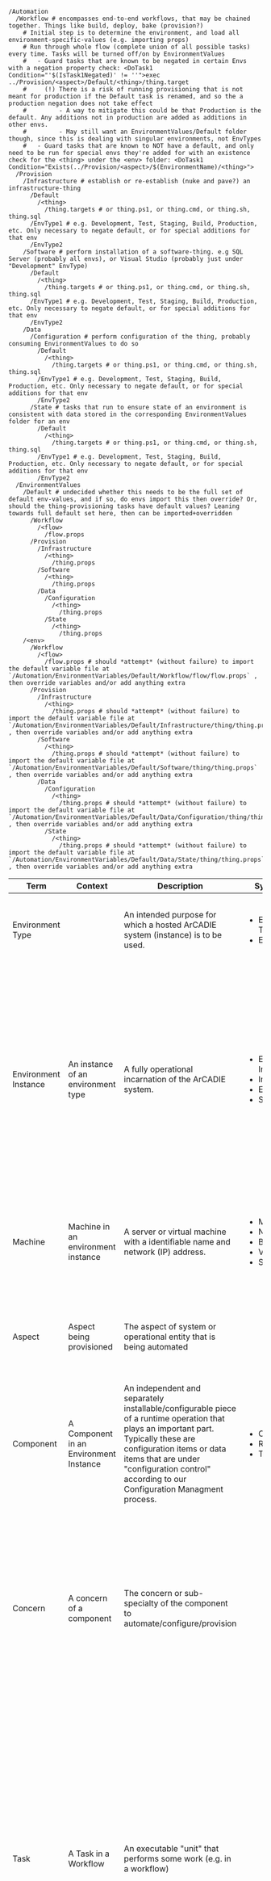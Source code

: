 ```
/Automation
  /Workflow # encompasses end-to-end workflows, that may be chained together. Things like build, deploy, bake (provision?)
    # Initial step is to determine the environment, and load all environment-specific-values (e.g. importing props)
    # Run through whole flow (complete union of all possible tasks) every time. Tasks will be turned off/on by EnvironmentValues
    #   - Guard tasks that are known to be negated in certain Envs with a negation property check: <DoTask1 Condition="'$(IsTask1Negated)' != ''">exec ../Provision/<aspect>/Default/<thing>/thing.target
    #     (!) There is a risk of running provisioning that is not meant for production if the Default task is renamed, and so the a production negation does not take effect
    #         - A way to mitigate this could be that Production is the default. Any additions not in production are added as additions in other envs. 
    #         - May still want an EnvironmentValues/Default folder though, since this is dealing with singular environments, not EnvTypes
    #   - Guard tasks that are known to NOT have a default, and only need to be run for special envs they're added for with an existence check for the <thing> under the <env> folder: <DoTask1 Condition="Exists(../Provision/<aspect>/$(EnvironmentName)/<thing>">
  /Provision
	/Infrastructure # establish or re-establish (nuke and pave?) an infrastructure-thing
	  /Default
	    /<thing>
	      /thing.targets # or thing.ps1, or thing.cmd, or thing.sh, thing.sql
	  /EnvType1 # e.g. Development, Test, Staging, Build, Production, etc. Only necessary to negate default, or for special additions for that env
	  /EnvType2
	/Software # perform installation of a software-thing. e.g SQL Server (probably all envs), or Visual Studio (probably just under "Development" EnvType)
	  /Default
	    /<thing>
	      /thing.targets # or thing.ps1, or thing.cmd, or thing.sh, thing.sql
	  /EnvType1 # e.g. Development, Test, Staging, Build, Production, etc. Only necessary to negate default, or for special additions for that env
	  /EnvType2
	/Data
	  /Configuration # perform configuration of the thing, probably consuming EnvironmentValues to do so
	    /Default
	      /<thing>
	        /thing.targets # or thing.ps1, or thing.cmd, or thing.sh, thing.sql
	    /EnvType1 # e.g. Development, Test, Staging, Build, Production, etc. Only necessary to negate default, or for special additions for that env
	    /EnvType2
	  /State # tasks that run to ensure state of an environment is consistent with data stored in the corresponding EnvironmentValues folder for an env
	    /Default
	      /<thing>
	        /thing.targets # or thing.ps1, or thing.cmd, or thing.sh, thing.sql
	    /EnvType1 # e.g. Development, Test, Staging, Build, Production, etc. Only necessary to negate default, or for special additions for that env
	    /EnvType2
  /EnvironmentValues
    /Default # undecided whether this needs to be the full set of default env-values, and if so, do envs import this then override? Or, should the thing-provisioning tasks have default values? Leaning towards full default set here, then can be imported+overridden
      /Workflow
        /<flow>
          /flow.props
      /Provision
        /Infrastructure
          /<thing>
            /thing.props 
        /Software
          /<thing>
            /thing.props 
        /Data
          /Configuration
            /<thing>
              /thing.props 
          /State
            /<thing>
              /thing.props 
    /<env>
      /Workflow
        /<flow>
          /flow.props # should *attempt* (without failure) to import the default variable file at `/Automation/EnvironmentVariables/Default/Workflow/flow/flow.props` , then override variables and/or add anything extra
      /Provision
        /Infrastructure
          /<thing>
            /thing.props # should *attempt* (without failure) to import the default variable file at `/Automation/EnvironmentVariables/Default/Infrastructure/thing/thing.props` , then override variables and/or add anything extra
        /Software
          /<thing>
            /thing.props # should *attempt* (without failure) to import the default variable file at `/Automation/EnvironmentVariables/Default/Software/thing/thing.props` , then override variables and/or add anything extra
        /Data
          /Configuration
            /<thing>
              /thing.props # should *attempt* (without failure) to import the default variable file at `/Automation/EnvironmentVariables/Default/Data/Configuration/thing/thing.props` , then override variables and/or add anything extra
          /State
            /<thing>
              /thing.props # should *attempt* (without failure) to import the default variable file at `/Automation/EnvironmentVariables/Default/Data/State/thing/thing.props` , then override variables and/or add anything extra
```

<table>
  <thead>
  <tr>
    <th>Term</th>
    <th>Context</th>
    <th>Description</th>
    <th>Synonyms</th>
    <th>Examples</th>
    <th>Notes</th>
  </tr>
  <thead>
  <tbody>
  <tr>
    <td>Environment Type</td>
    <td> </td>
    <td>An intended purpose for which a hosted ArCADIE system (instance) is to be used.</td>
    <td><ul><li>Environment Type</li><li>EnvType</li></ul></td>
    <td>
      <ul>
        <li>Production</li>
        <li>Staging</li>
        <li>Testing</li>
        <li>Building</li>
        <li>Development</li>
      </ul>
    </td>
    <td>Should conform to the "enum" of values commented in our &lt;env&gt;.msbuild files next to the &lt;EnvType&gt;property.</td>
  </tr>
  <tr>
    <td>Environment Instance</td>
    <td>An instance of an environment type</td>
    <td>A fully operational incarnation of the ArCADIE system.</td>
    <td><ul><li>Environment Instance</li><li>Instance</li><li>Environment</li><li>Site</li></ul></td>
    <td>
      <ul>
        <li>BLD01</li>
        <li>INT01</li>
        <li>TST01</li>
        <li>TST05</li>
        <li>STG01</li>
        <li>STG02</li>
      </ul>
    </td>
    <td>It is possible that all components that make up an environment be hosted on a single "Node" (e.g. dev box), so an Environment Instance could equate to a "Node" in some caseIt is also possible that two environment instances, or components of each, are sharing the same machine. e.g. stage01 and stage02 share a web server, and also share a db server.</td>
  </tr>
  <tr>
    <td>Machine</td>
    <td>Machine in an environment instance</td>
    <td>A server or virtual machine with a identifiable name and network (IP) address.</td>
    <td><ul><li>Machine</li><li>Node</li><li>Box</li><li>VM</li><li>Server</li><ul></td>
    <td>
      <ul>
        <li>PROJ-TST-01-APP</li>
        <li>PROJ-TST-01-DB</li>
        <li>PROJ-TST-01-DW</li>
        <li>PROJ-STG-02-APP</li>
      </ul>
    </td>
    <td> </td>
  </tr>
  <tr>
    <td>Aspect</td>
    <td>Aspect being provisioned</td>
    <td>The aspect of system or operational entity that is being automated</td>
    <td> </td>
    <td><ul><li>Infrastructure</li><li>Software</li><li>Data</li><li><ul><li>Configuration Data</li><li>State Data</li></ul></li></ul></td>
    <td>This can be hierarchical. E.g. aspects having sub-aspects or groupings beneath them</td>
  </tr>
  <tr>
    <td>Component</td>
    <td>A Component in an Environment Instance</td>
    <td>An independent and separately installable/configurable piece of a runtime operation that plays an important part. Typically these are configuration items or data items that are under "configuration control" according to our Configuration Managment process.</td>
    <td><ul><li>Component</li><li>Role</li><li>Thing</li></ul></td>
    <td>
      <ul>
        <li>IIS</li>
        <li>SQL Server database server</li>
        <li>Visual Studio</li>
        <li>SiteMinder</li>
        <li>Icon Files</li>
      </ul>
    </td>
    <td>Depending on how detailed your automation needs to get, and at what degree things vary at that level (on different machines, envs), this component could be made of other components to automate.</td>
  </tr>
  <tr>
    <td>Concern</td>
    <td>A concern of a component</td>
    <td>The concern or sub-specialty of the component to automate/configure/provision</td>
    <td> </td>
    <td>
      <ul>
        <li>The IIS Site</li>
        <li>Global Web.config's appSettings</li>
        <li>The server certificates</li>
      </ul>
    </td>
    <td>It's really relative to how big the component/thing is being provisioned. That component or thing may break down into many other components or things, or concerns about those components or things.In terms of where these fall into standard directory layout, they may be "top-level" with other component-level things, or may fall undereath a component.</td>
  </tr>
  <tr>
    <td>Task</td>
    <td>A Task in a Workflow</td>
    <td>An executable "unit" that performs some work (e.g. in a workflow)</td>
    <td> </td>
    <td><ul><li>InstallXyz (where Xyz may be some software)</li><li>Copy</li><li>Delete</li><li>Compile</li><li>Log</li><li>Zip/Unzip</li></ul></td>
    <td>The "unit" of a task may be very low-level, or may be a higher-order task that is really performing a collection of lower-level tasks together to accomplish a higher-level Task.In this case, the distinction is a bit confusing between Workflow (as comprising several tasks) and a higher-order Task. A Workflow generally chains together logically different operations, and is likely not atomic. Whereas a higher-order Task should still be mostly an atomic operation (either all-succeeding, or all-failing).</td>
  </tr>
  </tbody>
</table>
